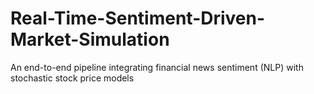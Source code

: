 # Real-Time-Sentiment-Driven-Market-Simulation
An end-to-end pipeline integrating financial news sentiment (NLP) with stochastic stock price models
